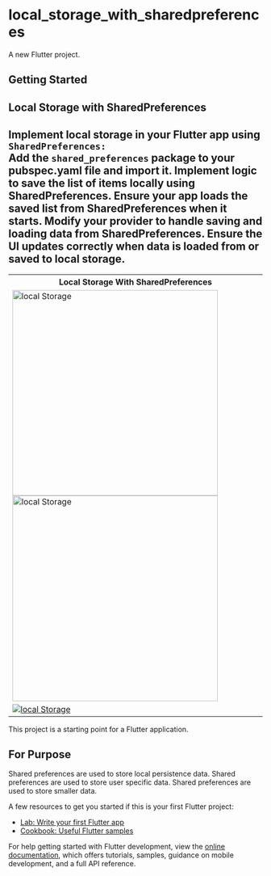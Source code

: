 # local_storage_with_sharedpreferences

A new Flutter project.

## Getting Started

## Local Storage with SharedPreferences  
Implement local storage in your Flutter app using ```SharedPreferences:```  
Add the ```shared_preferences``` package to your pubspec.yaml file and import it.
Implement logic to save the list of items locally using SharedPreferences.
Ensure your app loads the saved list from SharedPreferences when it starts.
Modify your provider to handle saving and loading data from SharedPreferences.
Ensure the UI updates correctly when data is loaded from or saved to local storage.
------------------------------------------------------------------

<table>
    <tbody>
        <tr>
			<th>Local Storage With SharedPreferences</th>	
		</tr>
        <tr>
			<td>
				<img width="407" alt="local Storage" src="https://github.com/user-attachments/assets/fa9e7ae7-1353-4f7b-88f0-7b292b702a2b">
				<img width="407" alt="local Storage" src="https://github.com/user-attachments/assets/ba54e20b-38fc-4e01-8123-5e02555dba63">
			</td>
		</tr>
        <tr>
			<td>
				<a href="https://github.com/R-Rubab/Local-Storage-with-SharedPreferences">
					<img src="https://github-readme-stats.vercel.app/api/pin/?username=R-Rubab&repo=Local-Storage-with-SharedPreferences&theme=dracula" alt="local Storage" />
				</a>
			</td>
		</tr>
    </tbody>
</table>


This project is a starting point for a Flutter application.

## For Purpose
Shared preferences are used to store local persistence data.
Shared preferences are used to store user specific data.
Shared preferences are used to store smaller data.




A few resources to get you started if this is your first Flutter project:

- [Lab: Write your first Flutter app](https://docs.flutter.dev/get-started/codelab)
- [Cookbook: Useful Flutter samples](https://docs.flutter.dev/cookbook)

For help getting started with Flutter development, view the
[online documentation](https://docs.flutter.dev/), which offers tutorials,
samples, guidance on mobile development, and a full API reference.
